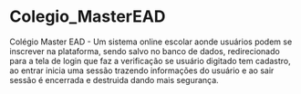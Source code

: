 # Colegio_MasterEAD
Colégio Master EAD - Um sistema online escolar aonde usuários podem se inscrever na plataforma, sendo salvo no banco de dados, redirecionado para a tela de login que faz a verificação se usuário digitado tem cadastro, ao entrar inicia uma sessão trazendo informações do usuário e ao sair sessão é encerrada e destruida dando mais segurança.

